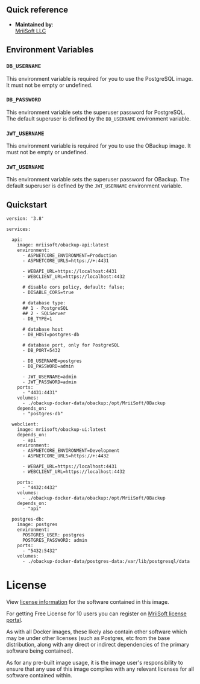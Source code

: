 
Quick reference
--

-	**Maintained by**:  
	[MriiSoft LLC](https://www.mriisoft.com/company)

Environment Variables
--

### `DB_USERNAME`
This environment variable is required for you to use the PostgreSQL image. It must not be empty or undefined.

### `DB_PASSWORD`
This environment variable sets the superuser password for PostgreSQL. The default superuser is defined by the `DB_USERNAME` environment variable.

### `JWT_USERNAME`
This environment variable is required for you to use the OBackup image. It must not be empty or undefined.

### `JWT_USERNAME`
This environment variable sets the superuser password for OBackup. The default superuser is defined by the `JWT_USERNAME` environment variable.

Quickstart
--

```shell
version: '3.8'

services:

  api:
    image: mriisoft/obackup-api:latest
    environment:
      - ASPNETCORE_ENVIRONMENT=Production
      - ASPNETCORE_URLS=https://+:4431

      - WEBAPI_URL=https://localhost:4431
      - WEBCLIENT_URL=https://localhost:4432
      
      # disable cors policy, default: false;
      - DISABLE_CORS=true
      
      # database type:
      ## 1 - PostgreSQL
      ## 2 - SQLServer
      - DB_TYPE=1
      
      # database host
      - DB_HOST=postgres-db
      
      # database port, only for PostgreSQL
      - DB_PORT=5432
      
      - DB_USERNAME=postgres
      - DB_PASSWORD=admin
      
      - JWT_USERNAME=admin
      - JWT_PASSWORD=admin
    ports:
      - "4431:4431"
    volumes:
      - ./obackup-docker-data/obackup:/opt/MriiSoft/OBackup
    depends_on:
      - "postgres-db"      

  webclient:
    image: mriisoft/obackup-ui:latest
    depends_on:
      - api
    environment:
      - ASPNETCORE_ENVIRONMENT=Development
      - ASPNETCORE_URLS=https://+:4432

      - WEBAPI_URL=https://localhost:4431
      - WEBCLIENT_URL=https://localhost:4432

    ports:
      - "4432:4432"
    volumes:
      - ./obackup-docker-data/obackup:/opt/MriiSoft/OBackup
    depends_on:
      - "api"      
      
  postgres-db:
    image: postgres
    environment:
      POSTGRES_USER: postgres
      POSTGRES_PASSWORD: admin
    ports:
      - "5432:5432"
    volumes:
      - ./obackup-docker-data/postgres-data:/var/lib/postgresql/data       

```

# License

View [license information](https://www.mriisoft.com/license-agreement/) for the software contained in this image.

For getting Free License for 10 users you can register on [MriiSoft license portal](https://portal.mriisoft.com/).

As with all Docker images, these likely also contain other software which may be under other licenses (such as Postgres, etc from the base distribution, along with any direct or indirect dependencies of the primary software being contained).

As for any pre-built image usage, it is the image user's responsibility to ensure that any use of this image complies with any relevant licenses for all software contained within.
